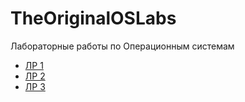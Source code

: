 # TheOriginalOSLabs
Лабораторные работы по Операционным системам
- [ЛР 1](https://github.com/TheOriginalMJKey/TheOriginalOSLabs/tree/lab1)
- [ЛР 2](https://github.com/TheOriginalMJKey/TheOriginalOSLabs/tree/lab2)
- [ЛР 3](https://github.com/TheOriginalMJKey/TheOriginalOSLabs/tree/lab3)
